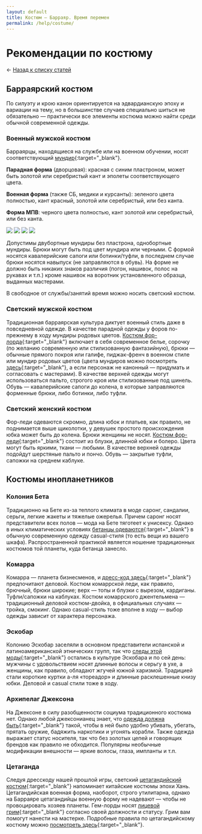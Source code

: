 ```yaml
---
layout: default
title: Костюм — Барраяр. Время перемен
permalink: /help/costume/
---
```


# Рекомендации по костюму

&larr; [Назад к списку статей](/help/)

## Барраярский костюм
По силуэту и крою канон ориентируется на эдвардианскую эпоху и вариации на тему, но в большинстве случаев специально шиться не обязательно — практически все элементы костюма можно найти среди обычной современной одежды.

### Военный мужской костюм
Барраярцы, находящиеся на службе или на военном обучении, носят соответствующий [мундир](https://ru.pinterest.com/tachisis/barrayar-uniform/){:target="_blank"}.

__Парадная форма__ (дворцовая): красная с синим пластроном, может быть золотой или серебристый кант и эполеты соответствующего цвета.

__Военная форма__ (также СБ, медики и курсанты): зеленого цвета полностью, кант красный, золотой или серебристый, или без канта.

__Форма МПВ__: черного цвета полностью, кант золотой или серебристый, или без канта.

<a href="https://fotki.yandex.ru/next/users/s-prince/album/220592/view/1233064" target="_blank"><img src="https://img-fotki.yandex.ru/get/57797/73596289.d/0_12d0a8_ed1ef604_M.jpg" style="max-height:140px;" border="0"/></a> <a href="https://fotki.yandex.ru/next/users/s-prince/album/220592/view/1233066" target="_blank"><img src="https://img-fotki.yandex.ru/get/194503/73596289.d/0_12d0aa_c509d1fa_M.jpg" style="max-height:140px;" border="0"/></a> <a href="https://fotki.yandex.ru/next/users/s-prince/album/220592/view/1233067" target="_blank"><img src="https://img-fotki.yandex.ru/get/195559/73596289.d/0_12d0ab_7c17bedb_M.jpg" style="max-height:140px;" border="0"/></a> <a href="https://fotki.yandex.ru/next/users/s-prince/album/220592/view/1233068" target="_blank"><img src="https://img-fotki.yandex.ru/get/48807/73596289.d/0_12d0ac_fd30fd6a_M.jpg" style="max-height:140px;" border="0"/></a>

Допустимы двубортные мундиры без пластрона, однобортные мундиры. Брюки могут быть под цвет мундира или черными. С формой носятся кавалерийские сапоги или ботинки/туфли, в последнем случае брюки носятся навыпуск (не заправляются в обувь). На форме не должно быть никаких знаков различия (погон, нашивок, полос на рукавах и т.п.) кроме нашивок на воротник установленного образца, выданных мастерами.

В свободное от службы/занятий время можно носить светский костюм.

### Светский мужской костюм
Традиционная барраярская культура диктует военный стиль даже в повседневной одежде. В качестве парадной одежды у форов по-прежнему в ходу мундиры родовых цветов. [Костюм фор-лорда](http://www.pinterest.com/tachisis/vor-lords/){:target="_blank"} включает в себя современное белье, сорочку (по желанию современную или стилизованную фантазийную), брюки — обычные прямого покроя или галифе, пиджак-френч в военном стиле или мундир родовых цветов (цвета мундиров можно посмотреть [здесь](http://lavka.lib.ru/bujold/bujoldgr.htm){:target="_blank"}, а если персонаж не канонный — придумать и согласовать с мастерами). В качестве верхней одежды могут использоваться пальто, строгого кроя или стилизованные под шинель. Обувь — кавалерийские сапоги до колена, в которые заправляются форменные брюки, либо ботинки, либо туфли.

### Светский женский костюм
Фор-леди одеваются скромно, длина юбок и платьев, как правило, не поднимается выше щиколотки, у девушек простого происхождения юбка может быть до колена. Брюки женщины не носят. [Костюм фор-леди](http://www.pinterest.com/tachisis/vor-ladies/){:target="_blank"} состоит из блузки, длинной юбки и болеро. Цвета могут быть яркими, ткани — любыми. В качестве верхней одежды подойдут шерстяные пальто и пончо. Обувь — закрытые туфли, сапожки на среднем каблуке.

## Костюмы инопланетников

### Колония Бета
Традиционно на Бете из-за теплого климата в моде саронг, сандалии, серьги, легкие жакеты и тяжелые ожерелья. Причем саронг носят представители всех полов — мода на Бете тяготеет к унисексу. Однако в иных климатических условиях [бетанцы одеваются](https://ru.pinterest.com/tachisis/barrayar-beta-colony/){:target="_blank"} в обычную современную одежду casual-стиля (то есть вещи из вашего шкафа). Распространенной практикой является ношение традиционных костюмов той планеты, куда бетанца занесло.

### Комарра
Комарра — планета бизнесменов, и [дресс-код здесь](https://ru.pinterest.com/tachisis/barrayar-komarr/){:target="_blank"} предпочитают деловой. Костюм комаррской леди, как правило, брючный, брюки широкие; верх — топы и блузки с вырезом, кардиганы. Туфли/сапожки на каблуках. Костюм комаррского джентельмена — традиционный деловой костюм-двойка, в официальных случаях — тройка, смокинг. Однако casual-стиль тоже вполне в ходу — выбор одежды зависит от характера персонажа.

### Эскобар
Колонию Эскобар заселяли в основном представители испанской и латиноамериканской этнических групп, так что [следы этой моды](https://ru.pinterest.com/tachisis/barrayar-escobar/){:target="_blank"} остались в культуре Эскобара и по сей день: мужчины с удовольствием носят длинные волосы и серьгу в ухе, а женщины, как правило, обладают жгучей южной харизмой. Традицией стали короткие куртки а-ля «тореадор» и длинные расклешенные книзу юбки. Деловой и casual стили тоже в ходу.

### Архипелаг Джексона
На Джексоне в силу разобщенности социума традиционного костюма нет. Однако любой джексонианец знает, что [одежда должна быть](https://ru.pinterest.com/tachisis/barrayar-jacksons-whole/){:target="_blank"} такой, чтобы в ней было удобно убивать, убегать, прятать оружие, бадяжить наркотики и угонять корабли. Также одежда выражает статус носителя, так что без золотых цепей и говорящих брендов как правило не обходится. Популярны необычные модификации внешности — яркие волосы, глаза, импланты и т.п.

### Цетаганда
Следуя дресскоду нашей прошлой игры, светский [цетагандийский костюм](https://ru.pinterest.com/tachisis/ghem-lords/){:target="_blank"} напоминает китайские костюмы эпохи Хань. Цетагандийская военная форма, наоборот, строго утилитарна, однако на Барраяре цетагандийцы военную форму не надевают — чтобы не провоцировать хозяев планеты. Гем-лорды носят [лицевой грим](http://9satrapy.diary.ru/p203009948.htm){:target="_blank"} согласно своей должности и статусу. Грим вам помогут нанести на мастерке. Подробные правила по цетагандийскому костюму можно [посмотреть здесь](http://9satrapy.diary.ru/p200124768.htm){:target="_blank"}.
